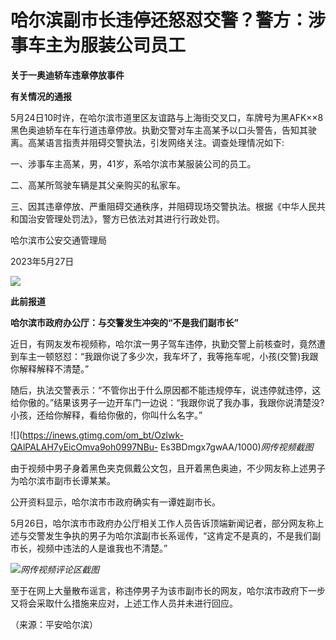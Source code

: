 # 哈尔滨副市长违停还怒怼交警？警方：涉事车主为服装公司员工

**关于一奥迪轿车违章停放事件**

**有关情况的通报**

5月24日10时许，在哈尔滨市道里区友谊路与上海街交叉口，车牌号为黑AFK××8黑色奥迪轿车在车行道违章停放。执勤交警对车主高某予以口头警告，告知其驶离。高某语言指责并阻碍交警执法，引发网络关注。调查处理情况如下:

一、涉事车主高某，男，41岁，系哈尔滨市某服装公司的员工。

二、高某所驾驶车辆是其父亲购买的私家车。

三、因其违章停放、严重阻碍交通秩序，并阻碍现场交警执法。根据《中华人民共和国治安管理处罚法》，警方已依法对其进行行政处罚。

哈尔滨市公安交通管理局

2023年5月27日

![](https://inews.gtimg.com/om_bt/OU5Q1trxMT2_eXLaU8l45S6Be7QZlGDeEs_bkONHB7NkkAA/1000)

**此前报道**

**哈尔滨市政府办公厅：与交警发生冲突的“不是我们副市长”**

近日，有网友发布视频称，哈尔滨一男子驾车违停，执勤交警上前核查时，竟然遭到车主一顿怒怼：“我跟你说了多少次，我车坏了，我等拖车呢，小孩(交警)我跟你解释解释不清楚。”

随后，执法交警表示：“不管你出于什么原因都不能违规停车，说违停就违停，这给你傲的。”结果该男子一边开车门一边说：“我跟你说了我办事，我跟你说清楚没?小孩，还给你解释，看给你傲的，你叫什么名字。”

![](https://inews.gtimg.com/om_bt/Ozlwk-QAlPALAH7yEicOmva9oh0997NBu-
Es3BDmgx7gwAA/1000)_网传视频截图_

由于视频中男子身着黑色夹克佩戴公文包，且开着黑色奥迪，不少网友称上述男子为哈尔滨市副市长谭某某。

公开资料显示，哈尔滨市市政府确实有一谭姓副市长。

5月26日，哈尔滨市市政府办公厅相关工作人员告诉顶端新闻记者，部分网友称上述与交警发生争执的男子为哈尔滨副市长系谣传，“这肯定不是真的，不是我们副市长，视频中违法的人是谁我也不清楚。”

![](https://inews.gtimg.com/om_bt/O8e3ozwXZTItZc3RzCVoCntFVPOKBPyhZxijCE3uPml1AAA/1000)_网传视频评论区截图_

至于在网上大量散布谣言，称违停男子为该市副市长的网友，哈尔滨市政府下一步又将会采取什么措施来应对，上述工作人员并未进行回应。

（来源：平安哈尔滨）

